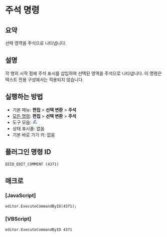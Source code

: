 # 주석 명령

## 요약

선택 영역을 주석으로 나타냅니다.

## 설명

각 행의 시작 점에 주석 표시를 삽입하여 선택된 영역을 주석으로 나타냅니다. 이 명령은 텍스트 전용 구성에서는 적용되지 않습니다.

## 실행하는 방법

- 기본 메뉴: **편집** \> **선택 변환** \> **주석**
- [모든 명령](../tools/all_commands): **편집** \> **선택 변환** \> **주석**
- 도구 모음: ![](../../images/editcomment.png)
- 상태 표시줄: 없음
- 기본 바로 가기 키: 없음

## 플러그인 명령 ID

```
EEID_EDIT_COMMENT (4371)
```

## 매크로

### \[JavaScript\]

```
editor.ExecuteCommandByID(4371);
```

### \[VBScript\]

```
editor.ExecuteCommandByID 4371
```
